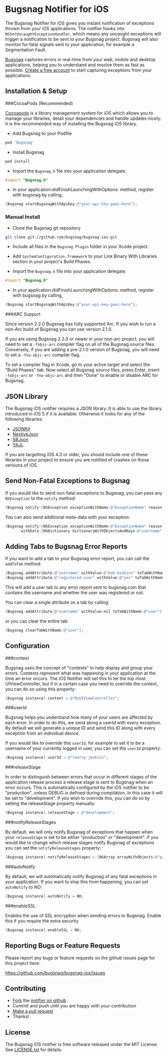 Bugsnag Notifier for iOS
========================

The Bugsnag Notifier for iOS gives you instant notification of exceptions thrown from your iOS applications. 
The notifier hooks into `NSSetUncaughtExceptionHandler`, which means any uncaught exceptions will trigger a notification to be sent to your Bugsnag project. Bugsnag will also monitor for fatal signals sent to your application, for example a Segmentation Fault.

[Bugsnag](http://bugsnag.com) captures errors in real-time from your web, mobile and desktop applications, helping you to understand and resolve them as fast as possible. [Create a free account](http://bugsnag.com) to start capturing exceptions from your applications.


Installation & Setup
--------------------

###CocoaPods (Recommended)

[Cocoapods](http://cocoapods.org/) is a library management system for iOS which allows you to manage your libraries, detail your dependencies and handle updates nicely. It is the recommended way of installing the Bugsnag iOS library.

- Add Bugsnag to your Podfile

```ruby
pod 'Bugsnag'
```

- Install Bugsnag

```bash
pod install
```

- Import the `Bugsnag.h` file into your application delegate.

```objective-c
#import "Bugsnag.h"
```

- In your application:didFinishLaunchingWithOptions: method, register with bugsnag by calling,

```objective-c
[Bugsnag startBugsnagWithApiKey:@"your-api-key-goes-here"];
```

### Manual Install

- Clone the Bugsnag git repository

```bash
git clone git://github.com/bugsnag/bugsnag-ios.git
```

- Include all files in the `Bugsnag Plugin` folder in your Xcode project.

- Add `SystemConfiguration.framework` to your Link Binary With Libraries section in your project's Build Phases.

- Import the `Bugsnag.h` file into your application delegate.

```objective-c
#import "Bugsnag.h"
```

- In your application:didFinishLaunchingWithOptions: method, register with bugsnag by calling,

```objective-c
[Bugsnag startBugsnagWithApiKey:@"your-api-key-goes-here"];
```

###ARC Support

Since version 2.2.0 Bugsnag has fully supported Arc. If you wish to run a non-Arc build of Bugsnag you can use version 2.1.0.

If you are using Bugsnag 2.2.0 or newer in your non-arc project, you will need to set a `-fobjc-arc` compiler flag on all of the Bugsnag source files. Conversely, if you are adding a pre-2.1.0 version of Bugsnag, you will need to set a `-fno-objc-arc` compiler flag.

To set a compiler flag in Xcode, go to your active target and select the "Build Phases" tab. Now select all Bugsnag source files, press Enter, insert `-fobjc-arc` or `-fno-objc-arc` and then "Done" to enable or disable ARC for Bugsnag. 

JSON Library
------------

The Bugsnag iOS notifier requires a JSON library. It is able to use the library introduced in iOS 5 if it is available. Otherwise it looks for any of the following libraries:

- [JSONKit](https://github.com/johnezang/JSONKit)
- [NextiveJson](https://github.com/nextive/NextiveJson)
- [SBJson](https://stig.github.com/json-framework/)
- [YAJL](https://lloyd.github.com/yajl/)

If you are targetting iOS 4.3 or older, you should include one of these libraries in your project to ensure you are notified of crashes on those versions of iOS.


Send Non-Fatal Exceptions to Bugsnag
------------------------------------

If you would like to send non-fatal exceptions to Bugsnag, you can pass any `NSException` to the `notify` method:

```objective-c
[Bugsnag notify:[NSException exceptionWithName:@"ExceptionName" reason:@"Something bad happened" userInfo:nil]];
```

You can also send additional meta-data with your exception:

```objective-c
[Bugsnag notify:[NSException exceptionWithName:@"ExceptionName" reason:@"Something bad happened" userInfo:nil] 
       withData:[NSDictionary dictionaryWithObjectsAndKeys:@"username", @"bob-hoskins", nil]];
```

Adding Tabs to Bugsnag Error Reports
------------------------------------

If you want to add a tab to your Bugsnag error report, you can call the `addToTab` method:

```objective-c
[Bugsnag addAttribute:@"username" withValue:@"bob-hoskins" toTabWithName:@"user"];
[Bugsnag addAttribute:@"registered-user" withValue:@"yes" toTabWithName:@"user"];
```

This will add a user tab to any error report sent to bugsnag.com that contains the username and whether the user was registered or not.

You can clear a single attribute on a tab by calling:

```objective-c
[Bugsnag addAttribute:@"username" withValue:nil toTabWithName:@"user"];
```

or you can clear the entire tab:

```objective-c
[Bugsnag clearTabWithName:@"user"];
```

Configuration
-------------

###context

Bugsnag uses the concept of "contexts" to help display and group your errors. Contexts represent what was happening in your application at the time an error occurs. The iOS Notifier will set this to be the top most UIViewController, but if in a certain case you need to override the context, you can do so using this property:

```objective-c
[Bugsnag instance].context = @"MyUIViewController";
```

###userId

Bugsnag helps you understand how many of your users are affected by each error. In order to do this, we send along a userId with every exception. By default we will generate a unique ID and send this ID along with every exception from an individual device.
    
If you would like to override this `userId`, for example to set it to be a username of your currently logged in user, you can set the `userId` property:

```objective-c
[Bugsnag instance].userId = @"leeroy-jenkins";
```

###releaseStage

In order to distinguish between errors that occur in different stages of the application release process a release stage is sent to Bugsnag when an error occurs. This is automatically configured by the iOS notifier to be "production", unless DEBUG is defined during compilation. In this case it will be set to "development". If you wish to override this, you can do so by setting the releaseStage property manually:

```objective-c
[Bugsnag instance].releaseStage = @"development";
```

###notifyReleaseStages

By default, we will only notify Bugsnag of exceptions that happen when your `releaseStage` is set to be either "production" or "development". If you would like to change which release stages notify Bugsnag of exceptions you can set the `notifyReleaseStages` property:
    
```objective-c
[Bugsnag instance].notifyReleaseStages = [NSArray arrayWithObjects:@"production", nil];
```

###autoNotify

By default, we will automatically notify Bugsnag of any fatal exceptions in your application. If you want to stop this from happening, you can set `autoNotify` to NO:
    
```objective-c
[Bugsnag instance].autoNotify = NO;
```

###enableSSL

Enables the use of SSL encryption when sending errors to Bugsnag. Enable this if you require the extra security

```objective-c
[Bugsnag instance].enableSSL = NO;
```


Reporting Bugs or Feature Requests
----------------------------------

Please report any bugs or feature requests on the github issues page for this project here:

<https://github.com/bugsnag/bugsnag-ios/issues>


Contributing
------------

-   [Fork](https://help.github.com/articles/fork-a-repo) the [notifier on github](https://github.com/bugsnag/bugsnag-ios)
-   Commit and push until you are happy with your contribution
-   [Make a pull request](https://help.github.com/articles/using-pull-requests)
-   Thanks!


License
-------

The Bugsnag iOS notifier is free software released under the MIT License. See [LICENSE.txt](https://github.com/bugsnag/bugsnag-ios/blob/master/LICENSE.txt) for details.
